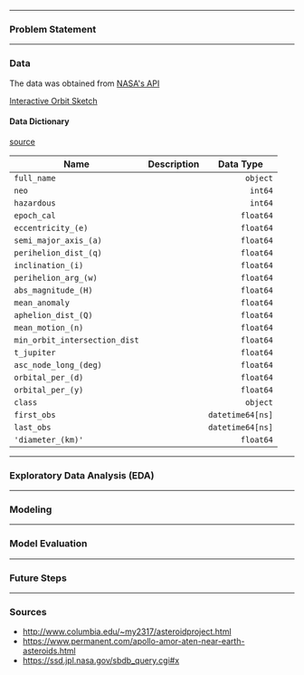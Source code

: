
---
### Problem Statement

---
### Data
The data was obtained from [NASA's API](https://ssd.jpl.nasa.gov/sbdb_query.cgi#x)



[Interactive Orbit Sketch](https://minorplanetcenter.net/db_search/show_orbit?utf8=%E2%9C%93&number=111253&designation=&name=&epoch=2020-05-31.0&peri=6.9239991&m=103.20448&node=310.1588451&incl=42.0283557&e=0.439549138&a=1.7536939&commit=Interactive+Orbit+Sketch)


#### Data Dictionary
[source](https://ssd.jpl.nasa.gov/?glossary&term=phase_a
)  


Name | Description | Data Type  
-----|-------------|----------
`full_name                  ` |   |  `        object`
`neo                        ` |   |  `         int64`
`hazardous                  ` |   |  `         int64`
`epoch_cal                  ` |   |  `       float64`
`eccentricity_(e)           ` |   |  `       float64`
`semi_major_axis_(a)        ` |   |  `       float64`
`perihelion_dist_(q)        ` |   |  `       float64`
`inclination_(i)            ` |   |  `       float64`
`perihelion_arg_(w)         ` |   |  `       float64`
`abs_magnitude_(H)          ` |   |  `       float64`
`mean_anomaly               ` |   |  `       float64`
`aphelion_dist_(Q)          ` |   |  `       float64`
`mean_motion_(n)            ` |   |  `       float64`
`min_orbit_intersection_dist` |   |  `       float64`
`t_jupiter                  ` |   |  `       float64`
`asc_node_long_(deg)        ` |   |  `       float64`
`orbital_per_(d)            ` |   |  `       float64`
`orbital_per_(y)            ` |   |  `       float64`
`class                      ` |   |  `        object`
`first_obs                  ` |   |  `datetime64[ns]`
`last_obs                   ` |   |  `datetime64[ns]`
`'diameter_(km)'            ` |   |  `       float64`



---
### Exploratory Data Analysis (EDA)

---
### Modeling

---

### Model Evaluation

---

### Future Steps
---

### Sources
- http://www.columbia.edu/~my2317/asteroidproject.html
- https://www.permanent.com/apollo-amor-aten-near-earth-asteroids.html
- https://ssd.jpl.nasa.gov/sbdb_query.cgi#x
